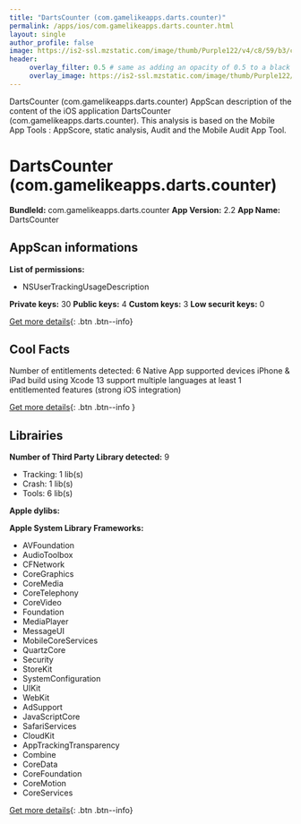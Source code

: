 ```yaml
---
title: "DartsCounter (com.gamelikeapps.darts.counter)"
permalink: /apps/ios/com.gamelikeapps.darts.counter.html
layout: single
author_profile: false
image: https://is2-ssl.mzstatic.com/image/thumb/Purple122/v4/c8/59/b3/c859b327-6d72-dd75-8074-439ef4f2a671/AppIcon-0-1x_U007emarketing-0-7-0-85-220.png/512x512bb.jpg
header: 
     overlay_filter: 0.5 # same as adding an opacity of 0.5 to a black background
     overlay_image: https://is2-ssl.mzstatic.com/image/thumb/Purple122/v4/c8/59/b3/c859b327-6d72-dd75-8074-439ef4f2a671/AppIcon-0-1x_U007emarketing-0-7-0-85-220.png/512x512bb.jpg
---
```

DartsCounter (com.gamelikeapps.darts.counter) AppScan description of the content of the iOS application DartsCounter (com.gamelikeapps.darts.counter). This analysis is based on the Mobile App Tools : AppScore, static analysis, Audit and the Mobile Audit App Tool.

# DartsCounter (com.gamelikeapps.darts.counter)

**BundleId:** com.gamelikeapps.darts.counter
**App Version:** 2.2
**App Name:** DartsCounter


## AppScan informations 

**List of permissions:** 
- NSUserTrackingUsageDescription
  
  
**Private keys:** 30
**Public keys:** 4
**Custom keys:** 3
**Low securit keys:** 0
  
[Get more details](/pricing.html){: .btn .btn--info}

## Cool Facts

Number of entitlements detected: 6
Native App
supported devices iPhone & iPad
build using Xcode 13
support multiple languages
at least 1 entitlemented features (strong iOS integration)
  
[Get more details](/pricing.html){: .btn .btn--info }

## Librairies 
**Number of Third Party Library detected:** 9
- Tracking: 1 lib(s)
- Crash: 1 lib(s)
- Tools: 6 lib(s)


**Apple dylibs:**


**Apple System Library Frameworks:**
- AVFoundation
- AudioToolbox
- CFNetwork
- CoreGraphics
- CoreMedia
- CoreTelephony
- CoreVideo
- Foundation
- MediaPlayer
- MessageUI
- MobileCoreServices
- QuartzCore
- Security
- StoreKit
- SystemConfiguration
- UIKit
- WebKit
- AdSupport
- JavaScriptCore
- SafariServices
- CloudKit
- AppTrackingTransparency
- Combine
- CoreData
- CoreFoundation
- CoreMotion
- CoreServices


  
[Get more details](/pricing.html){: .btn .btn--info}

